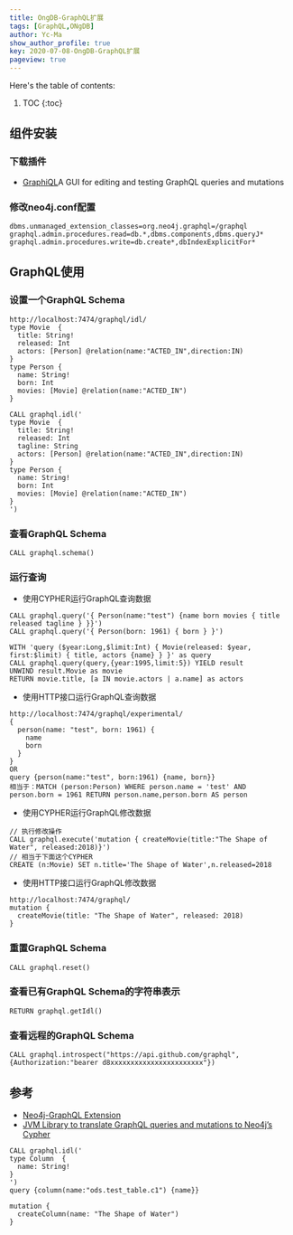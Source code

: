```yaml
---
title: OngDB-GraphQL扩展
tags: [GraphQL,ONgDB]
author: Yc-Ma
show_author_profile: true
key: 2020-07-08-OngDB-GraphQL扩展
pageview: true
---
```


Here's the table of contents:
1. TOC
{:toc}

## 组件安装
### 下载插件
- [GraphiQL](https://www.electronjs.org/apps/graphiql)A GUI for editing and testing GraphQL queries and mutations

### 修改neo4j.conf配置
```
dbms.unmanaged_extension_classes=org.neo4j.graphql=/graphql
graphql.admin.procedures.read=db.*,dbms.components,dbms.queryJ*
graphql.admin.procedures.write=db.create*,dbIndexExplicitFor*
```

## GraphQL使用
### 设置一个GraphQL Schema
```
http://localhost:7474/graphql/idl/
type Movie  {
  title: String!
  released: Int
  actors: [Person] @relation(name:"ACTED_IN",direction:IN)
}
type Person {
  name: String!
  born: Int
  movies: [Movie] @relation(name:"ACTED_IN")
}
```
```
CALL graphql.idl('
type Movie  {
  title: String!
  released: Int
  tagline: String
  actors: [Person] @relation(name:"ACTED_IN",direction:IN)
}
type Person {
  name: String!
  born: Int
  movies: [Movie] @relation(name:"ACTED_IN")
}
')
```
### 查看GraphQL Schema
```
CALL graphql.schema()
```
### 运行查询
- 使用CYPHER运行GraphQL查询数据

```
CALL graphql.query('{ Person(name:"test") {name born movies { title released tagline } }}')
CALL graphql.query('{ Person(born: 1961) { born } }')
```

```
WITH 'query ($year:Long,$limit:Int) { Movie(released: $year, first:$limit) { title, actors {name} } }' as query
CALL graphql.query(query,{year:1995,limit:5}) YIELD result
UNWIND result.Movie as movie
RETURN movie.title, [a IN movie.actors | a.name] as actors
```

- 使用HTTP接口运行GraphQL查询数据

```
http://localhost:7474/graphql/experimental/
{
  person(name: "test", born: 1961) {
    name
    born
  }
}
OR
query {person(name:"test", born:1961) {name, born}}
相当于：MATCH (person:Person) WHERE person.name = 'test' AND person.born = 1961 RETURN person.name,person.born AS person
```

- 使用CYPHER运行GraphQL修改数据

```
// 执行修改操作
CALL graphql.execute('mutation { createMovie(title:"The Shape of Water", released:2018)}')
// 相当于下面这个CYPHER
CREATE (n:Movie) SET n.title='The Shape of Water',n.released=2018
```

- 使用HTTP接口运行GraphQL修改数据

```
http://localhost:7474/graphql/
mutation {
  createMovie(title: "The Shape of Water", released: 2018)
}
```

### 重置GraphQL Schema
```
CALL graphql.reset()
```

### 查看已有GraphQL Schema的字符串表示
```
RETURN graphql.getIdl()
```

### 查看远程的GraphQL Schema
```
CALL graphql.introspect("https://api.github.com/graphql",{Authorization:"bearer d8xxxxxxxxxxxxxxxxxxxxxxx"})
```

## 参考
- [Neo4j-GraphQL Extension](https://github.com/neo4j-graphql/neo4j-graphql)
- [JVM Library to translate GraphQL queries and mutations to Neo4j’s Cypher](https://github.com/neo4j-graphql/neo4j-graphql-java)

```
CALL graphql.idl('
type Column  {
  name: String!
}
')
query {column(name:"ods.test_table.c1") {name}}

mutation {
  createColumn(name: "The Shape of Water")
}
```

